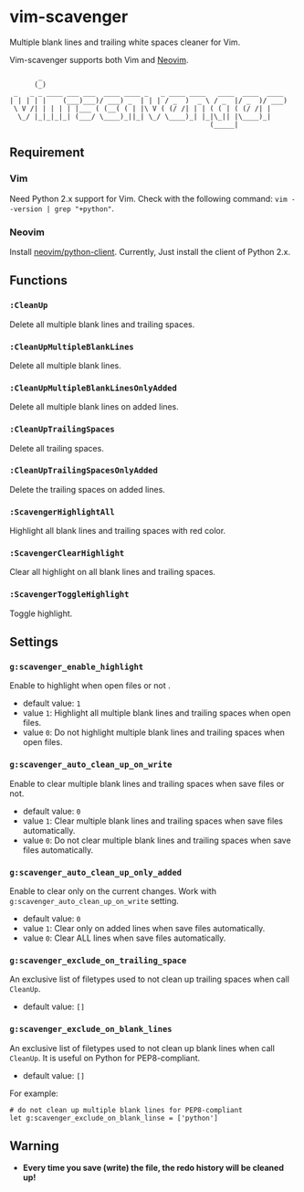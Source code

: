 # vim-scavenger

Multiple blank lines and trailing white spaces cleaner for Vim.

Vim-scavenger supports both Vim and [Neovim](https://neovim.io/).

```
       _
      (_)
 _   _ _ ____ ___ ___  ____ ____ _   _ ____ ____   ____  ____  ____
| | | | |    (___)___)/ ___) _  | | | / _  )  _ \ / _  |/ _  )/ ___)
 \ V /| | | | | |___ ( (__( ( | |\ V ( (/ /| | | ( ( | ( (/ /| |
  \_/ |_|_|_|_| (___/ \____)_||_| \_/ \____)_| |_|\_|| |\____)_|
                                                 (_____|
```

## Requirement

### Vim

Need Python 2.x support for Vim. Check with the following command: `vim --version | grep "+python"`.

### Neovim

Install [neovim/python-client](https://github.com/neovim/python-client). Currently, Just install the client of Python 2.x.

## Functions

### `:CleanUp`

Delete all multiple blank lines and trailing spaces.

### `:CleanUpMultipleBlankLines`

Delete all multiple blank lines.

### `:CleanUpMultipleBlankLinesOnlyAdded`

Delete all multiple blank lines on added lines.

### `:CleanUpTrailingSpaces`

Delete all trailing spaces.

### `:CleanUpTrailingSpacesOnlyAdded`

Delete the trailing spaces on added lines.

### `:ScavengerHighlightAll`

Highlight all blank lines and trailing spaces with red color.

### `:ScavengerClearHighlight`

Clear all highlight on all blank lines and trailing spaces.

### `:ScavengerToggleHighlight`

Toggle highlight.

## Settings

### `g:scavenger_enable_highlight`

Enable to highlight when open files or not .

- default value: `1`
- value `1`: Highlight all multiple blank lines and trailing spaces when open files.
- value `0`: Do not highlight multiple blank lines and trailing spaces when open files.

### `g:scavenger_auto_clean_up_on_write`

Enable to clear multiple blank lines and trailing spaces when save files or not.

- default value: `0`
- value `1`: Clear multiple blank lines and trailing spaces when save files automatically.
- value `0`: Do not clear multiple blank lines and trailing spaces when save files automatically.

### `g:scavenger_auto_clean_up_only_added`

Enable to clear only on the current changes. Work with `g:scavenger_auto_clean_up_on_write` setting.

- default value: `0`
- value `1`: Clear only on added lines when save files automatically.
- value `0`: Clear ALL lines when save files automatically.

### `g:scavenger_exclude_on_trailing_space`

An exclusive list of filetypes used to not clean up trailing spaces when call `CleanUp`.

- default value: `[]`

### `g:scavenger_exclude_on_blank_lines`

An exclusive list of filetypes used to not clean up blank lines when call `CleanUp`. It is useful on Python for PEP8-compliant.

- default value: `[]`

For example:

```
# do not clean up multiple blank lines for PEP8-compliant
let g:scavenger_exclude_on_blank_linse = ['python']
```

## Warning

- **Every time you save (write) the file, the redo history will be cleaned up!**
